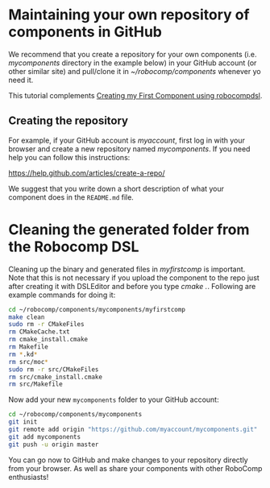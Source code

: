 # Maintaining your own repository of components in GitHub

We recommend that you create a repository for your own components (i.e. *mycomponents* directory in the example below) in your GitHub account (or other similar site) and pull/clone it in *~/robocomp/components* whenever yo need it. 

This tutorial complements [Creating my First Component using robocompdsl](robocompdsl.md). 

## Creating the repository

For example, if your GitHub account is *myaccount*, first log in with your browser and create a new repository named *mycomponents*. If you need help you can follow this instructions: 

https://help.github.com/articles/create-a-repo/
    
We suggest that you write down a short description of what your component does in the `README.md` file.

# Cleaning the generated folder from the Robocomp DSL

Cleaning up the binary and generated files in *myfirstcomp* is important. Note that this is not necessary if you upload the component to the repo just after creating it with DSLEditor and before you type *cmake .*. Following are example commands for doing it:

```bash
cd ~/robocomp/components/mycomponents/myfirstcomp
make clean
sudo rm -r CMakeFiles
rm CMakeCache.txt
rm cmake_install.cmake
rm Makefile
rm *.kd*
rm src/moc*
sudo rm -r src/CMakeFiles
rm src/cmake_install.cmake
rm src/Makefile
```

Now add your new `mycomponents` folder to your GitHub account:

```bash
cd ~/robocomp/components/mycomponents
git init
git remote add origin "https://github.com/myaccount/mycomponents.git"
git add mycomponents
git push -u origin master
```

You can go now to GitHub and make changes to your repository directly from your browser. As well as share your components with other RoboComp enthusiasts!
     

